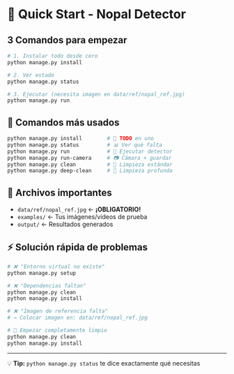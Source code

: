 # 🚀 Quick Start - Nopal Detector

## 3 Comandos para empezar

```bash
# 1. Instalar todo desde cero
python manage.py install

# 2. Ver estado
python manage.py status

# 3. Ejecutar (necesita imagen en data/ref/nopal_ref.jpg)
python manage.py run
```

## 🎯 Comandos más usados

```bash
python manage.py install        # 🎯 TODO en uno
python manage.py status         # 📊 Ver qué falta
python manage.py run            # 🚀 Ejecutar detector
python manage.py run-camera     # 📷 Cámara + guardar
python manage.py clean          # 🧹 Limpieza estándar
python manage.py deep-clean     # 🧹 Limpieza profunda
```

## 📂 Archivos importantes

- `data/ref/nopal_ref.jpg` ← **¡OBLIGATORIO!**
- `examples/` ← Tus imágenes/videos de prueba
- `output/` ← Resultados generados

## ⚡ Solución rápida de problemas

```bash
# ❌ "Entorno virtual no existe"
python manage.py setup

# ❌ "Dependencias faltan"  
python manage.py clean
python manage.py install

# ❌ "Imagen de referencia falta"
# → Colocar imagen en: data/ref/nopal_ref.jpg

# 🧹 Empezar completamente limpio
python manage.py clean
python manage.py install
```

---
💡 **Tip:** `python manage.py status` te dice exactamente qué necesitas
